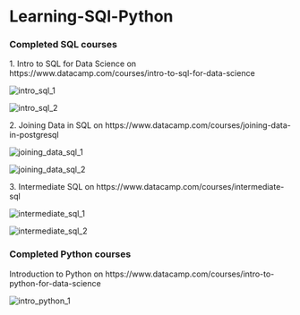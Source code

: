 # Learning-SQl-Python
### <b>Completed  SQL courses</b>
<p>1. Intro to SQL for Data Science on https://www.datacamp.com/courses/intro-to-sql-for-data-science </p>

![intro_sql_1](https://user-images.githubusercontent.com/9611160/53128879-95f44880-356e-11e9-9588-8c09491837d4.png)

![intro_sql_2](https://user-images.githubusercontent.com/9611160/53129125-6265ee00-356f-11e9-9d4c-3250a6be12bb.png)

<p> 2. Joining Data in SQL on https://www.datacamp.com/courses/joining-data-in-postgresql</p>

![joining_data_sql_1](https://user-images.githubusercontent.com/9611160/53127745-ee761680-356b-11e9-8cb6-98a2c88f0d52.png)

![joining_data_sql_2](https://user-images.githubusercontent.com/9611160/53128383-65f87580-356d-11e9-89b1-2710c0465fee.png)

<p> 3. Intermediate SQL on https://www.datacamp.com/courses/intermediate-sql</p>

![intermediate_sql_1](https://user-images.githubusercontent.com/9611160/53533508-d5d5a580-3b03-11e9-9e47-0683779506c6.png)

![intermediate_sql_2](https://user-images.githubusercontent.com/9611160/53533557-0289bd00-3b04-11e9-8af9-061e2547a745.png)


### <b>Completed  Python courses</b>
<p>Introduction to Python on https://www.datacamp.com/courses/intro-to-python-for-data-science</p>

![intro_python_1](https://user-images.githubusercontent.com/9611160/53769172-c5e30a80-3ee3-11e9-967d-472595b45524.png)


